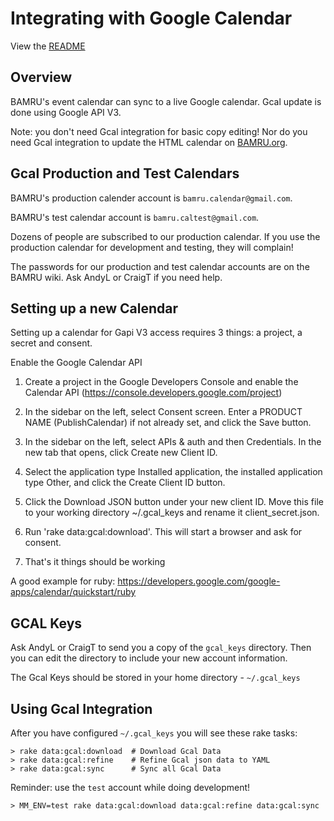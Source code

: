 # Integrating with Google Calendar

View the [README](../README.md)

## Overview

BAMRU's event calendar can sync to a live Google calendar.  Gcal update is done
using Google API V3.

Note: you don't need Gcal integration for basic copy editing!  Nor do you need
Gcal integration to update the HTML calendar on
[BAMRU.org](http://bamru.org/calendar).

## Gcal Production and Test Calendars

BAMRU's production calender account is `bamru.calendar@gmail.com`.

BAMRU's test calendar account is `bamru.caltest@gmail.com`.

Dozens of people are subscribed to our production calendar.  If you use the
production calendar for development and testing, they will complain!

The passwords for our production and test calendar accounts are on the BAMRU
wiki.  Ask AndyL or CraigT if you need help.

## Setting up a new Calendar

Setting up a calendar for Gapi V3 access requires 3 things: a project, a secret
and consent.

Enable the Google Calendar API

1) Create a project in the Google Developers Console and enable the Calendar API
(https://console.developers.google.com/project)

2) In the sidebar on the left, select Consent screen. Enter a PRODUCT NAME
(PublishCalendar) if not already set, and click the Save button.

3) In the sidebar on the left, select APIs & auth and then Credentials. In the
new tab that opens, click Create new Client ID.

4) Select the application type Installed application, the installed application
type Other, and click the Create Client ID button.

5) Click the Download JSON button under your new client ID. Move this file to
your working directory ~/.gcal_keys and rename it client_secret.json.  

6) Run 'rake data:gcal:download'.  This will start a browser and ask for
consent.

7) That's it things should be working

A good example for ruby:
https://developers.google.com/google-apps/calendar/quickstart/ruby

## GCAL Keys

Ask AndyL or CraigT to send you a copy of the `gcal_keys` directory.  Then you can edit
the directory to include your new account information.

The Gcal Keys should be stored in your home directory - `~/.gcal_keys`

## Using Gcal Integration

After you have configured `~/.gcal_keys` you will see these rake tasks:

    > rake data:gcal:download  # Download Gcal Data
    > rake data:gcal:refine    # Refine Gcal json data to YAML
    > rake data:gcal:sync      # Sync all Gcal Data

Reminder: use the `test` account while doing development!

    > MM_ENV=test rake data:gcal:download data:gcal:refine data:gcal:sync
